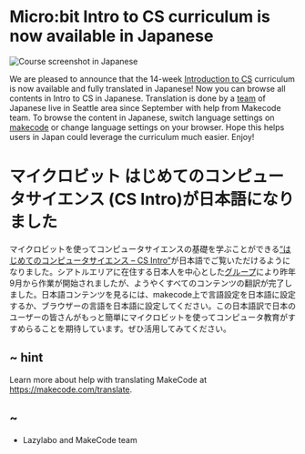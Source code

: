 # Micro:bit Intro to CS curriculum is now available in Japanese 

![Course screenshot in Japanese](/static/blog/microbit/csintro-japanese/screenshot.png)

We are pleased to announce that the 14-week [Introduction to CS](https://makecode.microbit.org/courses/csintro) curriculum is now available and fully translated in Japanese! Now you can browse all contents in Intro to CS in Japanese. Translation is done by a [team](http://lazylabo.com/) of Japanese live in Seattle area since September with help from Makecode team. To browse the content in Japanese, switch language settings on [makecode](http://makecode.microbit.org/) or change language settings on your browser. Hope this helps users in Japan could leverage the curriculum much easier. Enjoy!

# マイクロビット はじめてのコンピュータサイエンス (CS Intro)が日本語になりました

マイクロビットを使ってコンピュータサイエンスの基礎を学ぶことができる[“はじめてのコンピュータサイエンス – CS Intro”](https://makecode.microbit.org/courses/csintro)が日本語でご覧いただけるようになりました。シアトルエリアに在住する日本人を中心とした[グループ](http://lazylabo.com/)により昨年9月から作業が開始されましたが、ようやくすべてのコンテンツの翻訳が完了しました。日本語コンテンツを見るには、makecode上で言語設定を日本語に設定するか、ブラウザーの言語を日本語に設定してください。この日本語訳で日本のユーザーの皆さんがもっと簡単にマイクロビットを使ってコンピュータ教育がすすめらることを期待しています。ぜひ活用してみてください。


## ~ hint

Learn more about help with translating MakeCode at https://makecode.com/translate.

## ~

- Lazylabo and MakeCode team

